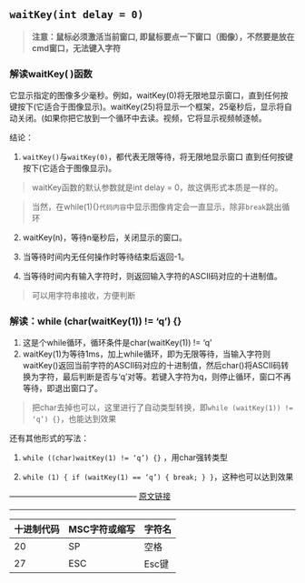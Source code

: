 ## `waitKey(int delay = 0)`
>**注意：鼠标必须激活当前窗口, 即鼠标要点一下窗口（图像），不然要是放在cmd窗口，无法键入字符**
### 解读waitKey( )函数
它显示指定的图像多少毫秒。例如，waitKey(0)将无限地显示窗口，直到任何按键按下(它适合于图像显示)。waitKey(25)将显示一个框架，25毫秒后，显示将自动关闭。(如果你把它放到一个循环中去读。视频，它将显示视频帧逐帧。

结论：
1. `waitKey()`与`waitKey(0)`，都代表无限等待，将无限地显示窗口 直到任何按键按下(它适合于图像显示)。
>waitKey函数的默认参数就是int delay = 0，故这俩形式本质是一样的。

>当然，在while(1){}`代码内容`中显示图像肯定会一直显示，除非`break`跳出循环

2. waitKey(n)，等待n毫秒后，关闭显示的窗口。

3. 当等待时间内无任何操作时等待结束后返回-1。
4. 当等待时间内有输入字符时，则返回输入字符的ASCII码对应的十进制值。

>可以用字符串接收，方便判断
>
### 解读：while (char(waitKey(1)) != ‘q’) {}
1. 这是个while循环，循环条件是char(waitKey(1)) != ‘q’
2. waitKey(1)为等待1ms，加上while循环，即为无限等待，当输入字符则waitKey()返回当前字符的ASCII码对应的十进制值，然后char()将ASCII码转换为字符，最后判断是否与‘q’对等。若键入字符为q，则停止循环，窗口不再等待，即退出窗口了。

>把char去掉也可以，这里进行了自动类型转换，即`while (waitKey(1)) != ‘q’) {}`，也能达到效果


还有其他形式的写法：

1. `while ((char)waitKey(1) != ‘q’) {}` ，用char强转类型

2. `while (1) { if (waitKey(1) == ‘q’) { break; } }`，这种也可以达到效果

————————————————
[原文链接](https://blog.csdn.net/Young__Fan/article/details/80022860)

---
|十进制代码| MSC字符或缩写 |字符名|
|--|--| --|
| 20 | SP |空格|
| 27 | ESC |Esc键|
